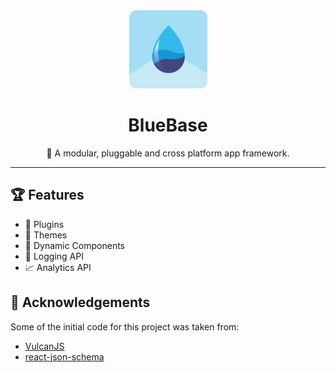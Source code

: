 <div align="center">
	<img width=125 height=125 src="assets/common/icon.png">
  <h1>
		BlueBase
	</h1>
  <p>🚀 A modular, pluggable and cross platform app framework.</p>
</div>

<hr />

## 🏆 Features

- 🔌 Plugins
- 🎨 Themes
- 🎁 Dynamic Components
- 📔 Logging API
- 📈 Analytics API

## 🙌 Acknowledgements

Some of the initial code for this project was taken from:

- [VulcanJS](http://vulcanjs.org/)
- [react-json-schema](https://github.com/TechniqueSoftware/react-json-schema)